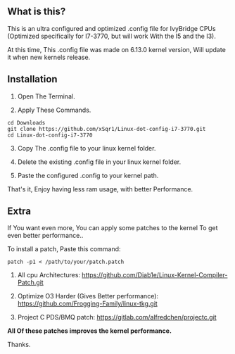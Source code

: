 ## What is this?

This is an ultra configured and optimized .config file for IvyBridge CPUs (Optimized specifically for I7-3770, but will work With the I5 and the I3).

At this time, This .config file was made on 6.13.0 kernel version, Will update it when new kernels release.

## Installation

1. Open The Terminal.

2. Apply These Commands.

```shell
cd Downloads
git clone https://github.com/xSqr1/Linux-dot-config-i7-3770.git
cd Linux-dot-config-i7-3770
```

3. Copy The .config file to your linux kernel folder.

4. Delete the existing .config file in your linux kernel folder.

5. Paste the configured .config to your kernel path.

That's it, Enjoy having less ram usage, with better Performance.


## Extra

If You want even more, You can apply some patches to the kernel To get even better performance..

To install a patch, Paste this command:

```shell
patch -p1 < /path/to/your/patch.patch
```


1. All cpu Architectures: https://github.com/Diab1e/Linux-Kernel-Compiler-Patch.git

2. Optimize O3 Harder (Gives Better performance): https://github.com/Frogging-Family/linux-tkg.git

3. Project C PDS/BMQ patch: https://gitlab.com/alfredchen/projectc.git

**All Of these patches improves the kernel performance.**

Thanks.
